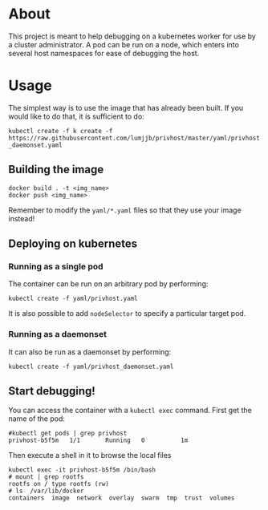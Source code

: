 # About

This project is meant to help debugging on a kubernetes worker for use by a cluster administrator. A pod can be run on a node, which enters into several host namespaces for ease of debugging the host.

# Usage

The simplest way is to use the image that has already been built. If you would like to do that, it is sufficient to do:

```kubectl create -f k create -f https://raw.githubusercontent.com/lumjjb/privhost/master/yaml/privhost_daemonset.yaml```

## Building the image

```
docker build . -t <img_name>
docker push <img_name>
```
Remember to modify the `yaml/*.yaml` files so that they use your image instead!

## Deploying on kubernetes

### Running as a single pod

The container can be run on an arbitrary pod by performing:

`kubectl create -f yaml/privhost.yaml`

It is also possible to add `nodeSelector` to specify a particular target pod.

### Running as a daemonset

It can also be run as a daemonset by performing:

`kubectl create -f yaml/privhost_daemonset.yaml`


## Start debugging!

You can access the container with a `kubectl exec` command. First get the name of the pod:

```
#kubectl get pods | grep privhost
privhost-b5f5m   1/1       Running   0          1m
```

Then execute a shell in it to browse the local files
```
kubectl exec -it privhost-b5f5m /bin/bash
# mount | grep rootfs
rootfs on / type rootfs (rw)
# ls  /var/lib/docker
containers  image  network  overlay  swarm  tmp  trust  volumes
```
